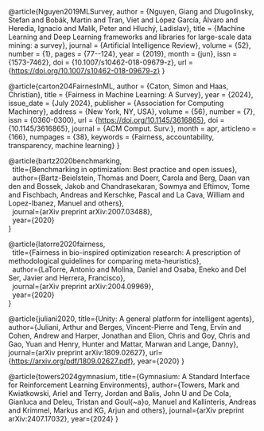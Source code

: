 @article{Nguyen2019MLSurvey,
author = {Nguyen, Giang and Dlugolinsky, Stefan and Bobák, Martin and Tran, Viet and López García, Álvaro and Heredia, Ignacio and Malík, Peter and Hluchý, Ladislav},
title = {Machine Learning and Deep Learning frameworks and libraries for large-scale data mining: a survey},
journal = {Artificial Intelligence Review},
volume = {52},
number = {1},
pages = {77--124},
year = {2019},
month = {jun},
issn = {1573-7462},
doi = {10.1007/s10462-018-09679-z},
url = {https://doi.org/10.1007/s10462-018-09679-z}
}

@article{carton204FairnesInML,
author = {Caton, Simon and Haas, Christian},
title = {Fairness in Machine Learning: A Survey},
year = {2024},
issue_date = {July 2024},
publisher = {Association for Computing Machinery},
address = {New York, NY, USA},
volume = {56},
number = {7},
issn = {0360-0300},
url = {https://doi.org/10.1145/3616865},
doi = {10.1145/3616865},
journal = {ACM Comput. Surv.},
month = apr,
articleno = {166},
numpages = {38},
keywords = {Fairness, accountability, transparency, machine learning}
}


@article{bartz2020benchmarking,  
  title={Benchmarking in optimization: Best practice and open issues},  
  author={Bartz-Beielstein, Thomas and Doerr, Carola and Berg, Daan van den and Bossek, Jakob and Chandrasekaran, Sowmya and Eftimov, Tome and Fischbach, Andreas and Kerschke, Pascal and La Cava, William and Lopez-Ibanez, Manuel and others},  
  journal={arXiv preprint arXiv:2007.03488},  
  year={2020}  
}

@article{latorre2020fairness,  
  title={Fairness in bio-inspired optimization research: A prescription of methodological guidelines for comparing meta-heuristics},  
  author={LaTorre, Antonio and Molina, Daniel and Osaba, Eneko and Del Ser, Javier and Herrera, Francisco},  
  journal={arXiv preprint arXiv:2004.09969},  
  year={2020}  
}

@article{juliani2020,
  title={Unity: A general platform for intelligent agents},
  author={Juliani, Arthur and Berges, Vincent-Pierre and Teng, Ervin and Cohen, Andrew and Harper, Jonathan and Elion, Chris and Goy, Chris and Gao, Yuan and Henry, Hunter and Mattar, Marwan and Lange, Danny},
  journal={arXiv preprint arXiv:1809.02627},
  url={https://arxiv.org/pdf/1809.02627.pdf},
  year={2020}
}

@article{towers2024gymnasium,
  title={Gymnasium: A Standard Interface for Reinforcement Learning Environments},
  author={Towers, Mark and Kwiatkowski, Ariel and Terry, Jordan and Balis, John U and De Cola, Gianluca and Deleu, Tristan and Goul{\~a}o, Manuel and Kallinteris, Andreas and Krimmel, Markus and KG, Arjun and others},
  journal={arXiv preprint arXiv:2407.17032},
  year={2024}
}